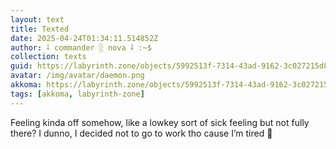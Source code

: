 ```yaml
---
layout: text
title: Texted
date: 2025-04-24T01:34:11.514852Z
author: ⸸ commander ░ nova ⸸ :~$
collection: texts
guid: https://labyrinth.zone/objects/5992513f-7314-43ad-9162-3c027215d81a
avatar: /img/avatar/daemon.png
akkoma: https://labyrinth.zone/objects/5992513f-7314-43ad-9162-3c027215d81a
tags: [akkoma, labyrinth-zone]
---
```


<p>Feeling kinda off somehow, like a lowkey sort of sick feeling but not fully there? I dunno, I decided not to go to work tho cause I’m tired 🥱</p>